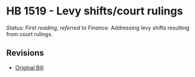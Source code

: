 # HB 1519 - Levy shifts/court rulings
*Status: First reading, referred to Finance.*
Addressing levy shifts resulting from court rulings.

## Revisions
* [Original Bill](1/)